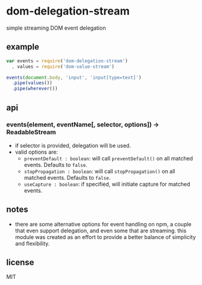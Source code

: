 # dom-delegation-stream

simple streaming DOM event delegation

## example

```javascript
var events = require('dom-delegation-stream')
  , values = require('dom-value-stream')

events(document.body, 'input', 'input[type=text]')
  .pipe(values())
  .pipe(wherever())
```

## api

### events(element, eventName[, selector, options]) -> ReadableStream

* if selector is provided, delegation will be used.
* valid options are:
  - `preventDefault : boolean`: will call `preventDefault()` on all matched
  events. Defaults to `false`.
  - `stopPropagation : boolean`: will call `stopPropagation()` on all matched
  events. Defaults to `false`.
  - `useCapture : boolean`: if specified, will initiate capture for matched
  events.

## notes

* there are some alternative options for event handling on npm, a couple that
  even support delegation, and even some that are streaming. this module was
  created as an effort to provide a better balance of simplicity and
  flexibility.

## license

MIT
